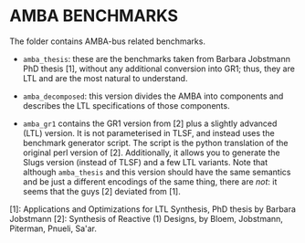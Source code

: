 # AMBA BENCHMARKS

The folder contains AMBA-bus related benchmarks.

- `amba_thesis`: these are the benchmarks taken from Barbara Jobstmann PhD thesis [1], without any additional conversion into GR1; thus, they are LTL and are the most natural to understand.

- `amba_decomposed`: this version divides the AMBA into components and describes the LTL specifications of those components.

- `amba_gr1` contains the GR1 version from [2] plus a slightly advanced (LTL) version. It is not parameterised in TLSF, and instead uses the benchmark generator script. The script is the python translation of the original perl version of [2]. Additionally, it allows you to generate the Slugs version (instead of TLSF) and a few LTL variants. Note that although `amba_thesis` and this version should have the same semantics and be just a different encodings of the same thing, there are _not_: it seems that the guys [2] deviated from [1].


[1]:  Applications and Optimizations for LTL Synthesis, PhD thesis by Barbara Jobstmann
[2]:  Synthesis of Reactive (1) Designs,  by Bloem, Jobstmann, Piterman, Pnueli, Sa'ar.
